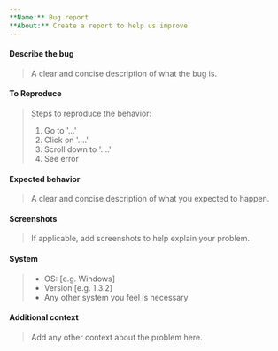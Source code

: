 ```yaml
---
**Name:** Bug report  
**About:** Create a report to help us improve
---
```

#### Describe the bug
> A clear and concise description of what the bug is.

#### To Reproduce  
> Steps to reproduce the behavior:
> 1. Go to '...'
> 2. Click on '....'
> 3. Scroll down to '....'
> 4. See error

#### Expected behavior  
>A clear and concise description of what you expected to happen.

#### Screenshots  
> If applicable, add screenshots to help explain your problem.

#### System  
> - OS: [e.g. Windows]
> - Version [e.g. 1.3.2]
> - Any other system you feel is necessary

#### Additional context  
> Add any other context about the problem here.

